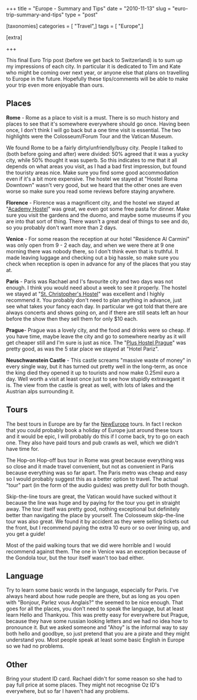 +++
title = "Europe - Summary and Tips"
date = "2010-11-13"
slug = "euro-trip-summary-and-tips"
type = "post"

[taxonomies]
categories = [ "Travel",]
tags = [ "Europe",]

[extra]

+++

This final Euro Trip post (before we get back to Switzerland) is to sum up my impressions of each city. In particular it is dedicated to Tim and Kate who might be coming over next year, or anyone else that plans on travelling to Europe in the future. Hopefully these tips/comments will be able to make your trip even more enjoyable than ours.

## Places

**Rome** - Rome as a place to visit is a must. There is so much history and places to see that it's somewhere everywhere should go once. Having been once, I don't think I will go back but a one time visit is essential. The two highlights were the Colosseum/Forum Tour and the Vatican Museum.

We found Rome to be a fairly dirty/unfriendly/busy city. People I talked to (both before going and after) were divided: 50% agreed that it was a yucky city, while 50% thought it was superb. So this indicates to me that it all depends on what areas you visit, as I had a bad first impression, but found the touristy areas nice. Make sure you find some good accommodation even if it's a bit more expensive. The hostel we stayed at "Hostel Roma Downtown" wasn't very good, but we heard that the other ones are even worse so make sure you read some reviews before staying anywhere.

**Florence** - Florence was a magnificent city, and the hostel we stayed at "[Academy Hostel](http://www.academyhostel.eu/)" was great, we even got some free pasta for dinner. Make sure you visit the gardens and the duomo, and maybe some museums if you are into that sort of thing. There wasn't a great deal of things to see and do, so you probably don't want more than 2 days.

**Venice** - For some reason the reception at our hotel "Residence Al Carmini" was only open from 9 - 2 each day, and when we were there at 9 one morning there was nobody there, so I don't think even that is truthful. It made leaving luggage and checking out a big hassle, so make sure you check when reception is open in advance for any of the places that you stay at.

**Paris** - Paris was Rachael and I's favourite city and two days was not enough. I think you would need about a week to see it properly. The hostel we stayed at "[St. Christopher's Hostel](http://www.st-christophers.co.uk/paris-hostels)" was excellent and I highly recommend it. You probably don't need to plan anything in advance, just see what takes your fancy each day. In particular we got told that there are always concerts and shows going on, and if there are still seats left an hour before the show then they sell them for only $10 each.

**Prague**- Prague was a lovely city, and the food and drinks were so cheap. If you have time, maybe leave the city and go to somewhere nearby as it will get cheaper still and I'm sure is just as nice. The "[Plus Hostel Prague](http://www.plusprague.com)" was pretty good, as was the 5 star place we stayed at "Hotel Pariz".

**Neuschwanstein Castle** - This castle screams "massive waste of money" in every single way, but it has turned out pretty well in the long-term, as once the king died they opened it up to tourists and now make 0.25mil euro a day. Well worth a visit at least once just to see how stupidly extravagant it is. The view from the castle is great as well, with lots of lakes and the Austrian alps surrounding it.

## Tours

The best tours in Europe are by far the [NewEurope](http://www.neweuropetours.eu/) tours. In fact I reckon that you could probably book a holiday of Europe just around these tours and it would be epic, I will probably do this if I come back, try to go on each one. They also have paid tours and pub crawls as well, which we didn't have time for.

The Hop-on Hop-off bus tour in Rome was great because everything was so close and it made travel convenient, but not as convenient in Paris because everything was so far apart. The Paris metro was cheap and easy so I would probably suggest this as a better option to travel. The actual "tour" part (in the form of the audio guides) was pretty dull for both though.

Skip-the-line tours are great, the Vatican would have sucked without it because the line was huge and by paying for the tour you get in straight away. The tour itself was pretty good, nothing exceptional but definitely better than navigating the place by yourself. The Colosseum skip-the-line tour was also great. We found it by accident as they were selling tickets out the front, but I recommend paying the extra 10 euro or so over lining up, and you get a guide!

Most of the paid walking tours that we did were horrible and I would recommend against them. The one in Venice was an exception because of the Gondola tour, but the tour itself wasn't too bad either.

## Language

Try to learn some basic words in the language, especially for Paris. I've always heard about how rude people are there, but as long as you open with "Bonjour, Parlez vous Anglais?" the seemed to be nice enough. That goes for all the places, you don't need to speak the language, but at least learn Hello and Thankyou. This was pretty easy for everywhere but Prague, because they have some russian looking letters and we had no idea how to pronounce it. But we asked someone and "Ahoy" is the informal way to say both hello and goodbye, so just pretend that you are a pirate and they might understand you. Most people speak at least some basic English in Europe so we had no problems.

## Other

Bring your student ID card. Rachael didn't for some reason so she had to pay full price at some places. They might not recognise Oz ID's everywhere, but so far I haven't had any problems.
